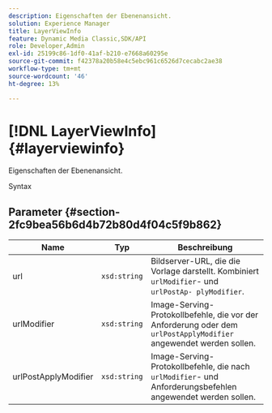 ```yaml
---
description: Eigenschaften der Ebenenansicht.
solution: Experience Manager
title: LayerViewInfo
feature: Dynamic Media Classic,SDK/API
role: Developer,Admin
exl-id: 25199c86-1df0-41af-b210-e7668a60295e
source-git-commit: f42378a20b58e4c5ebc961c6526d7cecabc2ae38
workflow-type: tm+mt
source-wordcount: '46'
ht-degree: 13%

---
```


# [!DNL LayerViewInfo]{#layerviewinfo}

Eigenschaften der Ebenenansicht.

Syntax

## Parameter {#section-2fc9bea56b6d4b72b80d4f04c5f9b862}

| Name | Typ | Beschreibung |
|---|---|---|
| url | `xsd:string` | Bildserver-URL, die die Vorlage darstellt. Kombiniert `urlModifier`- und `urlPostAp- plyModifier`. |
| urlModifier | `xsd:string` | Image-Serving-Protokollbefehle, die vor der Anforderung oder dem `urlPostApplyModifier` angewendet werden sollen. |
| urlPostApplyModifier | `xsd:string` | Image-Serving-Protokollbefehle, die nach `urlModifier`- und Anforderungsbefehlen angewendet werden sollen. |
